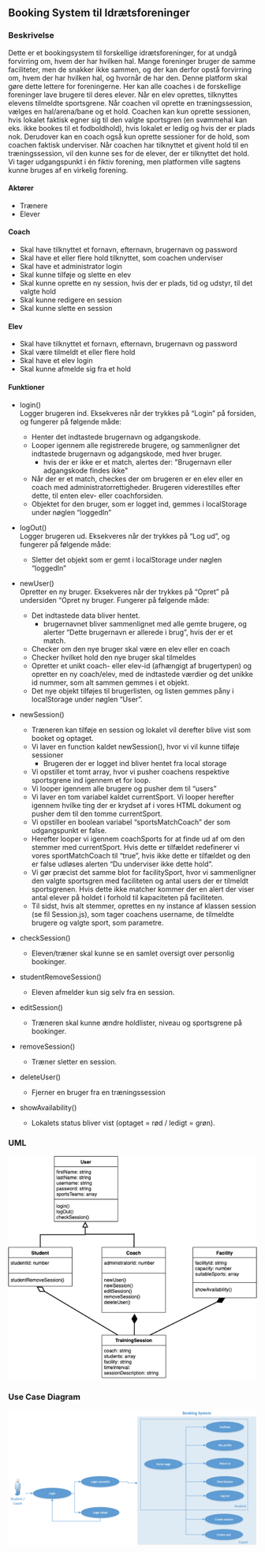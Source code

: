 ## Booking System til Idrætsforeninger

### Beskrivelse
Dette er et bookingsystem til forskellige idrætsforeninger, for at undgå forvirring om, hvem der har hvilken hal. Mange foreninger bruger de samme faciliteter, men de snakker ikke sammen, og der kan derfor opstå forvirring om, hvem der har hvilken hal, og hvornår de har den. Denne platform skal gøre dette lettere for foreningerne. Her kan alle coaches i de forskellige foreninger lave brugere til deres elever. Når en elev oprettes, tilknyttes elevens tilmeldte sportsgrene. Når coachen vil oprette en træningssession, vælges en hal/arena/bane og et hold. Coachen kan kun oprette sessionen, hvis lokalet faktisk egner sig til den valgte sportsgren (en svømmehal kan eks. ikke bookes til et fodboldhold), hvis lokalet er ledig og hvis der er plads nok. Derudover kan en coach også kun oprette sessioner for de hold, som coachen faktisk underviser. Når coachen har tilknyttet et givent hold til en træningssession, vil den kunne ses for de elever, der er tilknyttet det hold. Vi tager udgangspunkt i én fiktiv forening, men platformen ville sagtens kunne bruges af en virkelig forening. 
#### Aktører
- Trænere
- Elever

#### Coach
- Skal have tilknyttet et fornavn, efternavn, brugernavn og password
- Skal have et eller flere hold tilknyttet, som coachen underviser
- Skal have et administrator login
- Skal kunne tilføje og slette en elev
- Skal kunne oprette en ny session, hvis der er plads, tid og udstyr, til det valgte hold 
- Skal kunne redigere en session
- Skal kunne slette en session

#### Elev
- Skal have tilknyttet et fornavn, efternavn, brugernavn og password
- Skal være tilmeldt et eller flere hold
- Skal have et elev login
- Skal kunne afmelde sig fra et hold

#### Funktioner
- login() <br>
Logger brugeren ind. Eksekveres når der trykkes på “Login” på forsiden, og fungerer på følgende måde:
   - Henter det indtastede brugernavn og adgangskode.
   - Looper igennem alle registrerede brugere, og sammenligner det indtastede brugernavn og adgangskode, med hver bruger. 
        - hvis der er ikke er et match, alertes der: "Brugernavn eller adgangskode findes ikke"
   - Når der er et match, checkes der om brugeren er en elev eller en coach med administratorrettigheder. Brugeren viderestilles efter dette, til enten elev- eller coachforsiden.
   - Objektet for den bruger, som er logget ind, gemmes i localStorage under nøglen “loggedIn”

- logOut() <br>
Logger brugeren ud. Eksekveres når der trykkes på “Log ud”, og fungerer på følgende måde:
    - Sletter det objekt som er gemt i localStorage under nøglen “loggedIn” 

- newUser() <br>
Opretter en ny bruger. Eksekveres når der trykkes på “Opret” på undersiden “Opret ny bruger. Fungerer på følgende måde:
    - Det indtastede data bliver hentet.
        - brugernavnet bliver sammenlignet med alle gemte brugere, og alerter “Dette brugernavn er allerede i brug”, hvis der er et match.
    - Checker om den nye bruger skal være en elev eller en coach
    - Checker hvilket hold den nye bruger skal tilmeldes
    - Opretter et unikt coach- eller elev-id (afhængigt af brugertypen) og opretter en ny coach/elev, med de indtastede værdier og det unikke id nummer, som alt sammen gemmes i et objekt.
    - Det nye objekt tilføjes til brugerlisten, og listen gemmes påny i localStorage under nøglen “User”.
 
- newSession()
    - Træneren kan tilføje en session og lokalet vil derefter blive vist som booket og optaget.
    - Vi laver en function kaldet newSession(), hvor vi vil kunne tilføje sessioner
        - Brugeren der er logget ind bliver hentet fra local storage
    - Vi opstiller et tomt array, hvor vi pusher coachens respektive sportsgrene ind igennem et for loop.
    - Vi looper igennem alle brugere og pusher dem til “users”
    - Vi laver en tom variabel kaldet currentSport. Vi looper herefter igennem hvilke ting der er krydset af i vores HTML dokument og pusher dem til den tomme currentSport.
    - Vi opstiller en boolean variabel “sportsMatchCoach” der som udgangspunkt er false. 
    - Herefter looper vi igennem coachSports for at finde ud af om den stemmer med currentSport. Hvis dette er tilfældet redefinerer vi vores sportMatchCoach til “true”, hvis ikke dette er tilfældet og den er false udløses alerten “Du underviser ikke dette hold”.
    - Vi gør præcist det samme blot for facilitySport, hvor vi sammenligner den valgte sportsgren med faciliteten og antal users der er tilmeldt sportsgrenen. Hvis dette ikke matcher kommer der en alert der viser antal elever på holdet i forhold til kapaciteten på faciliteten.
    - Til sidst, hvis alt stemmer, oprettes en ny instance af klassen session (se fil Session.js), som tager coachens username, de tilmeldte brugere og valgte sport, som parametre.

- checkSession()
    - Eleven/træner skal kunne se en samlet oversigt over personlig bookinger.

- studentRemoveSession()
    - Eleven afmelder kun sig selv fra en session.
    
- editSession()
    - Træneren skal kunne ændre holdlister, niveau og sportsgrene på bookinger.

- removeSession()
    - Træner sletter en session.

- deleteUser()
    - Fjerner en bruger fra en træningssession

- showAvailability()
    - Lokalets status bliver vist (optaget = rød / ledigt = grøn).

### UML
![UML](/pictures/UML.png)

### Use Case Diagram
![UCD](/pictures/UCD.png)